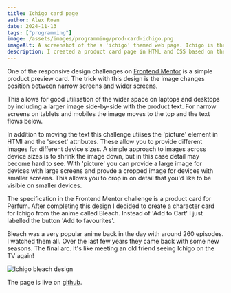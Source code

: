 ```yaml
---
title: Ichigo card page
author: Alex Roan
date: 2024-11-13
tags: ["programming"]
image: /assets/images/programming/prod-card-ichigo.png
imageAlt: A screenshot of the a 'ichigo' themed web page. Ichigo is the main character of the anime called Bleach.
description: I created a product card page in HTML and CSS based on the character Ichigo from the Anime called Bleach. This was an alternate design for one of the challenges on the Frontend Mentor website.
---
```


One of the responsive design challenges on [Frontend Mentor](https://www.frontendmentor.com) is a simple product preview card. The trick with this design is the image changes position between narrow screens and wider screens.

This allows for good utilisation of the wider space on laptops and desktops by including a larger image side-by-side with the product text. For narrow screens on tablets and mobiles the image moves to the top and the text flows below.

In addition to moving the text this challenge utiises the 'picture' element in HTMl and the 'srcset' attributes. These allow you to provide different images for different device sizes. A simple approach to images across device sizes is to shrink the image down, but in this case detail may become hard to see. With 'picture' you can provide a large image for devices with large screens and provde a cropped image for devices with smaller screens. This allows you to crop in on detail that you'd like to be visible on smaller devices.

The specification in the Frontend Mentor challenge is a product card for Perfum. After completing this design I decided to create a character card for Ichigo from the anime called Bleach. Instead of 'Add to Cart' I just labelled the button 'Add to favourites'.

Bleach was a very popular anime back in the day with around 260 episodes. I watched them all. Over the last few years they came back with some new seasons. The final arc. It's like meeting an old friend seeing Ichigo on the TV again!

![Ichigo bleach design](/assets/images/programming/prod-card-ichigo.png)

The page is live on [github](https://dearestalexander.github.io/fm_prod-prev-card/).